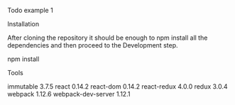 Todo example 1

Installation

After cloning the repository it should be enough to npm install all the dependencies and then proceed to the Development step.

npm install

Tools

immutable 3.7.5
react 0.14.2
react-dom 0.14.2
react-redux 4.0.0
redux 3.0.4
webpack 1.12.6
webpack-dev-server 1.12.1
